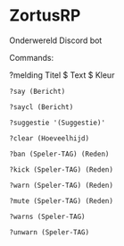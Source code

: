 # ZortusRP

Onderwereld Discord bot

Commands:

?melding Titel $ Text $ Kleur

`?say (Bericht)`

`?saycl (Bericht)`

`?suggestie '(Suggestie)'`

`?clear (Hoeveelhijd)`

`?ban (Speler-TAG) (Reden)`

`?kick (Speler-TAG) (Reden)`

`?warn (Speler-TAG) (Reden)`

`?mute (Speler-TAG) (Reden)`

`?warns (Speler-TAG)`

`?unwarn (Speler-TAG)`
